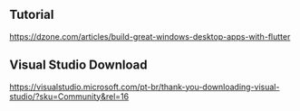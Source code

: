 

## Tutorial

https://dzone.com/articles/build-great-windows-desktop-apps-with-flutter

## Visual Studio Download

https://visualstudio.microsoft.com/pt-br/thank-you-downloading-visual-studio/?sku=Community&rel=16

